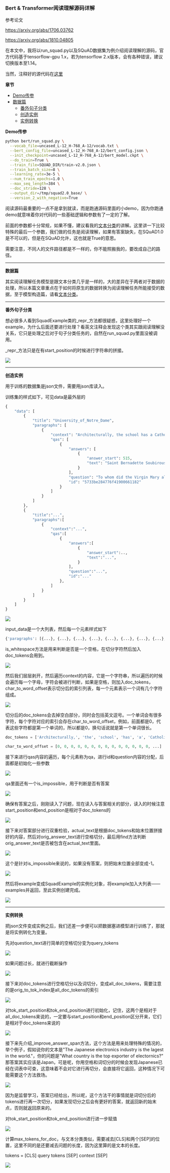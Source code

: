 ### Bert & Transformer阅读理解源码详解

参考论文

https://arxiv.org/abs/1706.03762

https://arxiv.org/abs/1810.04805


在本文中，我将以run_squad.py以及SQuAD数据集为例介绍阅读理解的源码，官方代码基于tensorflow-gpu 1.x，若为tensorflow 2.x版本，会有各种错误，建议切换版本至1.14。

当然，注释好的源代码在[这里](https://github.com/sherlcok314159/ML/tree/main/nlp/code)

**章节**
- [Demo传参](#flags)
- [数据篇](#data)
  - [番外句子分类](#outside)
  - [创造实例](#example)
  - [实例转换](#convert)

**<div id='flags'>Demo传参</div>**

```bash
python bert/run_squad.py \
  --vocab_file=uncased_L-12_H-768_A-12/vocab.txt \
  --bert_config_file=uncased_L-12_H-768_A-12/bert_config.json \
  --init_checkpoint=uncased_L-12_H-768_A-12/bert_model.ckpt \
  --do_train=True \
  --train_file=SQUAD_DIR/train-v2.0.json \
  --train_batch_size=8 \
  --learning_rate=3e-5 \
  --num_train_epochs=1.0 \
  --max_seq_length=384 \
  --doc_stride=128 \
  --output_dir=/tmp/squad2.0_base/ \
  --version_2_with_negative=True
```

阅读源码最重要的一点不是拿到就读，而是跑通源码里面的小demo，因为你跑通demo就意味着你对代码的一些基础逻辑和参数有了一定的了解。

前面的参数都十分常规，如果不懂，建议看我的[文本分类](text.md)的讲解。这里讲一下比较特殊的最后一个参数，我们做的任务是阅读理解，如果有答案缺失，在SQuAD1.0是不可以的，但是在SQuAD允许，这也就是True的意思。

需要注意，不同人的文件路径都是不一样的，你不能照搬我的，要改成自己的路径。

***


**<div id='data'>数据篇</div>**

其实阅读理解任务模型是跟文本分类几乎是一样的，大的差异在于两者对于数据的处理，所以本篇文章重点在于如何将原生的数据转换为阅读理解任务所能接受的数据，至于模型构造篇，请看[文本分类](text.md)。

***

**<div id='outside'>番外句子分类</div>**

想必很多人看到SquadExample类的_repr_方法都很疑惑，这里处理好一个example，为什么后面还要进行处理？看英文注释会发现这个类其实跟阅读理解没关系，它只是处理之后对于句子分类任务的，自然在run_squad.py里面没被调用。

_repr_方法只是在有start_position的时候进行字符串的拼接。

![](https://github.com/sherlcok314159/ML/blob/main/nlp/Images/repr.png)

***

**<div id='example'>创造实例</div>**

用于训练的数据集是json文件，需要用json库读入。

训练集的样式如下，可见data是最外层的

```python
{
    "data": [
        {
            "title": "University_of_Notre_Dame",
            "paragraphs": [
                {
                    "context": "Architecturally, the school has a Catholic character.",
                    "qas": [
                        {
                            "answers": [
                                {
                                    "answer_start": 515,
                                    "text": "Saint Bernadette Soubirous"
                                }
                            ],
                            "question": "To whom did the Virgin Mary allegedly appear in 1858 in Lourdes France?",
                            "id": "5733be284776f41900661182"
                        }
                    ]
                }
            ]
        },
        {
            "title":"...",
            "paragraphs":[
                {
                    "context":"...",
                    "qas":[
                        {
                            "answers":[
                                {
                                    "answer_start":..,
                                    "text":"...",
                                }
                            ],
                            "question":"...",
                            "id":"..."
                        },
                    ]
                }
            ]
        }
    ]
}
```

![](https://github.com/sherlcok314159/ML/blob/main/nlp/Images/json.png)

input_data是一个大列表，然后每一个元素样式如下

```python
{'paragraphs': [{...}, {...}, {...}, {...}, {...}, {...}, {...}, {...}, {...}, ...], 'title': 'University_of_Notre_Dame'}
```

is_whitespace方法是用来判断是否是一个空格，在切分字符然后加入doc_tokens会用到。

![](https://github.com/sherlcok314159/ML/blob/main/nlp/Images/white.png)


然后我们层层剥开，然后遍历context的内容，它是一个字符串，所以遍历的时候会遍历每一个字母，字符会被进行判断，如果是空格，则加入doc_tokens，char_to_word_offset表示切分后的索引列表，每一个元素表示一个词有几个字符组成。

![](https://github.com/sherlcok314159/ML/blob/main/nlp/Images/context.png)

切分后的doc_tokens会去掉空白部分，同时会包括英文逗号。一个单词会有很多字符，每个字符对应的索引会存在char_to_word_offset，例如，前面都是0，代表这些字符都是第一个单词的，所以都是0，换句话说就是第一个单词很长。

```python
doc_tokens = ['Architecturally,', 'the', 'school', 'has', 'a', 'Catholic', 'character.', 'Atop', 'the',"..."]

char_to_word_offset = [0, 0, 0, 0, 0, 0, 0, 0, 0, 0, 0, 0, 0, 0, ...]
```
接下来进行qas内容的遍历，每个元素称为qa，进行id和question内容的分配，后面都是初始化一些参数

![](https://github.com/sherlcok314159/ML/blob/main/nlp/Images/qas.png)

qa里面还有一个is_impossible，用于判断是否有答案

![](https://github.com/sherlcok314159/ML/blob/main/nlp/Images/ispossible.png)

确保有答案之后，刚刚读入了问题，现在读入与答案相关的部分，读入的时候注意start_position和end_position是相对于doc_tokens的

![](https://github.com/sherlcok314159/ML/blob/main/nlp/Images/answer.png)

接下来对答案部分进行双重检验，actual_text是根据doc_tokens和始末位置拼接好的内容，然后对orig_answer_text进行空格切分，最后用find方法判断orig_answer_text是否被包含在actual_text里面。

![](https://github.com/sherlcok314159/ML/blob/main/nlp/Images/find.png)

这个是针对is_impossible来说的，如果没有答案，则把始末位置全部变成-1。

![](https://github.com/sherlcok314159/ML/blob/main/nlp/Images/impossible.png)

然后将example变成SquadExample的实例化对象，将example加入大列表——examples并返回，至此实例创建完成。

![](https://github.com/sherlcok314159/ML/blob/main/nlp/Images/example_.png)

***

**<div id='convert'>实例转换</div>**

把json文件变成实例之后，我们还差一步便可以把数据塞进模型进行训练了，那就是将实例转化为变量。

先对question_text进行简单的空格切分变为query_tokens

![](https://github.com/sherlcok314159/ML/blob/main/nlp/Images/example_tokenize.png)

如果问题过长，就进行截断操作

![](https://github.com/sherlcok314159/ML/blob/main/nlp/Images/question_slice.png)

接下来对doc_tokens进行空格切分以及词切分，变成all_doc_tokens，需要注意的是orig_to_tok_index是all_doc_tokens的索引

![](https://github.com/sherlcok314159/ML/blob/main/nlp/Images/subtoken.png)

对tok_start_position和tok_end_position进行初始化，记住，这两个是相对于all_doc_tokens来说的，一定要与start_position和end_position区分开来，它们是相对于doc_tokens来说的

![](https://github.com/sherlcok314159/ML/blob/main/nlp/Images/tok_start.png)

接下来先介绍_improve_answer_span方法，这个方法是用来处理特殊的情况的，举个例子，假如说你的文本是"The Japanese electronics industry is the lagest in the world."，你的问题是"What country is the top exporter of electornics?" 那答案其实应该是Japan，可是呢，你用空格和词切分的时候会发现Japanese已经在词表中可查，这意味着不会对它进行再切分，会直接将它返回，这种情况下可能需要这个方法救场。

![](https://github.com/sherlcok314159/ML/blob/main/nlp/Images/_improve.png)

因为是监督学习，答案已经给出，所以呢，这个方法干的事情就是词切分后的tokens进行再一次切分，如果发现切分之后会有更好的答案，就返回新的始末点，否则就返回原来的。

对tok_start_position和tok_end_position进行进一步赋值

![](https://github.com/sherlcok314159/ML/blob/main/nlp/Images/tok_.png)


计算max_tokens_for_doc，与文本分类类似，需要减去[CLS]和两个[SEP]的位置，这里不同的是还要减去问题的长度，因为这里算的是文本的长度。

tokens = [CLS] query tokens [SEP] context [SEP]

![](https://github.com/sherlcok314159/ML/blob/main/nlp/Images/squad_length.png)